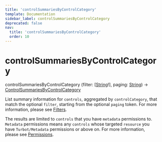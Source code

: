 ```yaml
---
title: 'controlSummariesByControlCategory'
template: Documentation
sidebar_label: controlSummariesByControlCategory
deprecated: false
nav:
  title: 'controlSummariesByControlCategory'
  order: 10
---
```


# controlSummariesByControlCategory

<div className="pb-4 font-roboto-slab text-lg"><span className="font-bold">controlSummariesByControlCategory</span> <span style={{'fontWeight':400,'fontSize':'0.85em'}}>(filter: [<a href="/guardrails/docs/reference/graphql/scalar/String">String</a>!], paging: <a href="/guardrails/docs/reference/graphql/scalar/String">String</a>) &rarr; <a href="/guardrails/docs/reference/graphql/object/ControlSummariesByControlCategory">ControlSummariesByControlCategory</a></span>
</div>



List summary information for `controls`, aggregated by `controlCategory`, that match the optional `filter`, starting from the optional `paging` token. For more information, please see [Filters](https://turbot.com/guardrails/docs/reference/filter).

The results are limited to `controls` that you have `metadata` permissions to. `Metadata` permissions means any `controls` whose targeted `resource` you have `Turbot/Metadata` permissions or above on. For more information, please see [Permissions](https://turbot.com/guardrails/docs/concepts/iam/permissions).